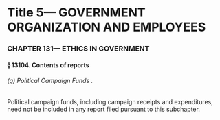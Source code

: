 
# Title 5— GOVERNMENT ORGANIZATION AND EMPLOYEES
### CHAPTER 131— ETHICS IN GOVERNMENT
#### § 13104. Contents of reports
###### (g) Political Campaign Funds .

Political campaign funds, including campaign receipts and expenditures, need not be included in any report filed pursuant to this subchapter.
